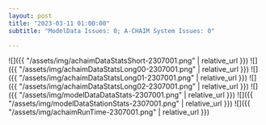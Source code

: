 ```yaml
---
layout: post
title: "2023-03-11 01:00:00"
subtitle: "ModelData Issues: 0; A-CHAIM System Issues: 0"

---
```


![]({{ "/assets/img/achaimDataStatsShort-2307001.png" | relative_url }})
![]({{ "/assets/img/achaimDataStatsLong00-2307001.png" | relative_url }})
![]({{ "/assets/img/achaimDataStatsLong01-2307001.png" | relative_url }})
![]({{ "/assets/img/achaimDataStatsLong02-2307001.png" | relative_url }})
![]({{ "/assets/img/modelDataDataStats-2307001.png" | relative_url }})
![]({{ "/assets/img/modelDataStationStats-2307001.png" | relative_url }})
![]({{ "/assets/img/achaimRunTime-2307001.png" | relative_url }})



